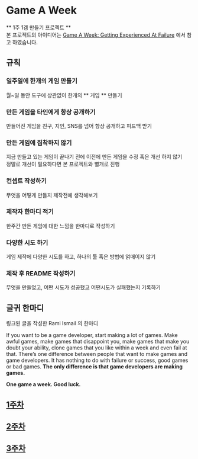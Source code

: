 # Game A Week
** 1주 1겜 만들기 프로젝트 **  
본 프로젝트의 아이디어는 [Game A Week: Getting Experienced At Failure](https://goo.gl/86yBY4) 에서 참고 하였습니다.

## 규칙

### 일주일에 한개의 게임 만들기
월~일 동안 도구에 상관없이 한개의 ** 게임 ** 만들기

### 만든 게임을 타인에게 항상 공개하기
만들어진 게임을 친구, 지인, SNS를 넘어 항상 공개하고 피드백 받기

### 만든 게임에 집착하지 않기
지금 만들고 있는 게임이 끝나기 전에 이전에 만든 게임을 수정 혹은 개선 하지 않기  
정말로 개선이 필요하다면 본 프로젝트와 별개로 진행

### 컨셉트 작성하기
무엇을 어떻게 만들지 제작전에 생각해보기

### 제작자 한마디 적기
한주간 만든 게임에 대한 느낌을 한마디로 작성하기

### 다양한 시도 하기
게임 제작에 다양한 시도를 하고, 하나의 툴 혹은 방법에 얽매이지 않기

### 제작 후 README 작성하기
무엇을 만들었고, 어떤 시도가 성공했고 어떤시도가 실패했는지 기록하기

## 글귀 한마디

링크된 글을 작성한 Rami Ismail 의 한마디  

If you want to be a game developer, start making a lot of games. Make awful games, make games that disappoint you, make games that make you doubt your ability, clone games that you like within a week and even fail at that. There’s one difference between people that want to make games and game developers. It has nothing to do with failure or success, good games or bad games. **The only difference is that game developers are making games.**

**One game a week. Good luck.**


## [1주차](https://github.com/NotonAlcyone/Mind_Runner)
## [2주차](https://github.com/NotonAlcyone/ClickingMoney)
## [3주차](https://github.com/NotonAlcyone/The-Fragment)
